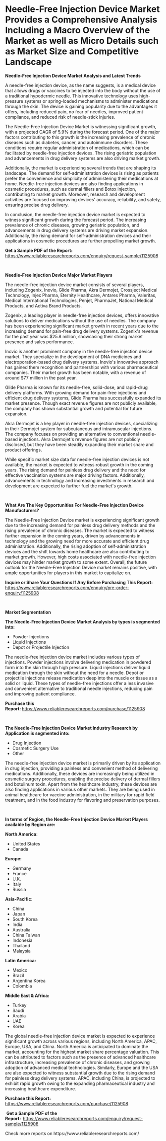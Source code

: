 <p><h1>Needle-Free Injection Device Market Provides a Comprehensive Analysis Including a Macro Overview of the Market as well as Micro Details such as Market Size and Competitive Landscape</h1></p><p><strong>Needle-Free Injection Device Market Analysis and Latest Trends</strong></p>
<p><p>A needle-free injection device, as the name suggests, is a medical device that allows drugs or vaccines to be injected into the body without the use of a traditional hypodermic needle. This innovative technology uses high-pressure systems or spring-loaded mechanisms to administer medications through the skin. The device is gaining popularity due to the advantages it offers, including reduced pain, no fear of needles, improved patient compliance, and reduced risk of needle-stick injuries.</p><p>The Needle-Free Injection Device Market is witnessing significant growth, with a projected CAGR of 5.9% during the forecast period. One of the major factors contributing to this growth is the increasing prevalence of chronic diseases such as diabetes, cancer, and autoimmune disorders. These conditions require regular administration of medications, which can be facilitated by needle-free injection devices. The rising geriatric population and advancements in drug delivery systems are also driving market growth.</p><p>Additionally, the market is experiencing several trends that are shaping its landscape. The demand for self-administration devices is rising as patients prefer the convenience and simplicity of administering their medications at home. Needle-free injection devices are also finding applications in cosmetic procedures, such as dermal fillers and Botox injection, contributing to market growth. Moreover, research and development activities are focused on improving devices' accuracy, reliability, and safety, ensuring precise drug delivery.</p><p>In conclusion, the needle-free injection device market is expected to witness significant growth during the forecast period. The increasing prevalence of chronic diseases, growing geriatric population, and advancements in drug delivery systems are driving market expansion. Additionally, the rising demand for self-administration devices and their applications in cosmetic procedures are further propelling market growth.</p></p>
<p><strong>Get a Sample PDF of the Report:&nbsp;</strong> <a href="https://www.reliableresearchreports.com/enquiry/request-sample/1125908">https://www.reliableresearchreports.com/enquiry/request-sample/1125908</a></p>
<p>&nbsp;</p>
<p><strong>Needle-Free Injection Device Major Market Players</strong></p>
<p><p>The needle-free injection device market consists of several players, including Zogenix, Inovio, Glide Pharma, Akra Dermojet, Crossject Medical Technology, Injex Pharma, Eternity Healthcare, Antares Pharma, Valeritas, Medical International Technologies, Penjet, PharmaJet, National Medical Products, and Activa Brand Products. </p><p>Zogenix, a leading player in needle-free injection devices, offers innovative solutions to deliver medications without the use of needles. The company has been experiencing significant market growth in recent years due to the increasing demand for pain-free drug delivery systems. Zogenix's revenue for the past year was $25.8 million, showcasing their strong market presence and sales performance.</p><p>Inovio is another prominent company in the needle-free injection device market. They specialize in the development of DNA medicines and electroporation-based drug delivery systems. Inovio's innovative approach has gained them recognition and partnerships with various pharmaceutical companies. Their market growth has been notable, with a revenue of around $77 million in the past year.</p><p>Glide Pharma is known for its needle-free, solid-dose, and rapid-drug delivery platforms. With growing demand for pain-free injections and efficient drug delivery systems, Glide Pharma has successfully expanded its market presence. Though exact revenue figures are not publicly available, the company has shown substantial growth and potential for future expansion.</p><p>Akra Dermojet is a key player in needle-free injection devices, specializing in their Dermojet system for subcutaneous and intramuscular injections. The company focuses on providing an alternative to conventional needle-based injections. Akra Dermojet's revenue figures are not publicly disclosed, but they have been steadily expanding their market share and product offerings.</p><p>While specific market size data for needle-free injection devices is not available, the market is expected to witness robust growth in the coming years. The rising demand for painless drug delivery and the need for effective vaccination systems are major driving factors. Additionally, advancements in technology and increasing investments in research and development are expected to further fuel the market's growth.</p></p>
<p>&nbsp;</p>
<p><strong>What Are The Key Opportunities For Needle-Free Injection Device Manufacturers?</strong></p>
<p><p>The Needle-Free Injection Device market is experiencing significant growth due to the increasing demand for painless drug delivery methods and the rising prevalence of chronic diseases. The market is expected to witness further expansion in the coming years, driven by advancements in technology and the growing need for more accurate and efficient drug administration. Additionally, the rising adoption of self-administration devices and the shift towards home healthcare are also contributing to market growth. However, high costs associated with needle-free injection devices may hinder market growth to some extent. Overall, the future outlook for the Needle-Free Injection Device market remains positive, with ample opportunities for players in this market to capitalize on.</p></p>
<p><strong>Inquire or Share Your Questions If Any Before Purchasing This Report:</strong> <a href="https://www.reliableresearchreports.com/enquiry/pre-order-enquiry/1125908">https://www.reliableresearchreports.com/enquiry/pre-order-enquiry/1125908</a></p>
<p>&nbsp;</p>
<p><strong>Market Segmentation</strong></p>
<p><strong>The Needle-Free Injection Device Market Analysis by types is segmented into:</strong></p>
<p><ul><li>Powder Injections</li><li>Liquid Injections</li><li>Depot or Projectile Injection</li></ul></p>
<p><p>The needle-free injection device market includes various types of injections. Powder injections involve delivering medication in powdered form into the skin through high pressure. Liquid injections deliver liquid medication through the skin without the need for a needle. Depot or projectile injections release medication deep into the muscle or tissue as a solid or liquid. These types of needle-free injections offer a less invasive and convenient alternative to traditional needle injections, reducing pain and improving patient compliance.</p></p>
<p><strong>Purchase this Report:&nbsp;</strong><a href="https://www.reliableresearchreports.com/purchase/1125908">https://www.reliableresearchreports.com/purchase/1125908</a></p>
<p>&nbsp;</p>
<p><strong>The Needle-Free Injection Device Market Industry Research by Application is segmented into:</strong></p>
<p><ul><li>Drug Injection</li><li>Cosmetic Surgery Use</li><li>Other</li></ul></p>
<p><p>The needle-free injection device market is primarily driven by its application in drug injection, providing a painless and convenient method of delivering medications. Additionally, these devices are increasingly being utilized in cosmetic surgery procedures, enabling the precise delivery of dermal fillers and botulinum toxin. Apart from the healthcare industry, these devices are also finding applications in various other markets. They are being used in animal healthcare for vaccine administration, in the military for rapid field treatment, and in the food industry for flavoring and preservation purposes.</p></p>
<p>&nbsp;</p>
<p><strong>In terms of Region, the Needle-Free Injection Device Market Players available by Region are:</strong></p>
<p>
    <p> <strong> North America: </strong>
        <ul>
            <li>United States</li>
            <li>Canada</li>
        </ul>
        </p> 
    <p> <strong> Europe: </strong>
        <ul>
            <li>Germany</li>
            <li>France</li>
            <li>U.K.</li>
            <li>Italy</li>
            <li>Russia</li>
        </ul>
        </p> 
    <p> <strong> Asia-Pacific: </strong>
        <ul>
            <li>China</li>
            <li>Japan</li>
            <li>South Korea</li>
            <li>India</li>
            <li>Australia</li>
            <li>China Taiwan</li>
            <li>Indonesia</li>
            <li>Thailand</li>
            <li>Malaysia</li>
        </ul>
        </p> 
    <p> <strong> Latin America: </strong>
        <ul>
            <li>Mexico</li>
            <li>Brazil</li>
            <li>Argentina Korea</li>
            <li>Colombia</li>
        </ul>
        </p> 
    <p> <strong> Middle East & Africa: </strong>
        <ul>
            <li>Turkey</li>
            <li>Saudi</li>
            <li>Arabia</li>
            <li>UAE</li>
            <li>Korea</li>
        </ul>
    </p>
    </p>
<p><p>The global needle-free injection device market is expected to experience significant growth across various regions, including North America, APAC, Europe, USA, and China. North America is anticipated to dominate the market, accounting for the highest market share percentage valuation. This can be attributed to factors such as the presence of advanced healthcare infrastructure, increasing prevalence of chronic diseases, and growing adoption of advanced medical technologies. Similarly, Europe and the USA are also expected to witness substantial growth due to the rising demand for painless drug delivery systems. APAC, including China, is projected to exhibit rapid growth owing to the expanding pharmaceutical industry and increasing healthcare expenditure.</p></p>
<p><strong>Purchase this Report: </strong><a href="https://www.reliableresearchreports.com/purchase/1125908">https://www.reliableresearchreports.com/purchase/1125908</a></p>
<p>&nbsp;<strong>Get a Sample PDF of the Report:&nbsp;&nbsp;</strong><a href="https://www.reliableresearchreports.com/enquiry/request-sample/1125908">https://www.reliableresearchreports.com/enquiry/request-sample/1125908</a></p>
<p><strong></strong></p>
<p>Check more reports on https://www.reliableresearchreports.com/</p>
